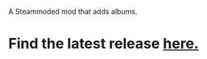 A Steammoded mod that adds albums.
# Find the latest release [here.](https://github.com/TherkLe/JimboRecords/releases/latest)

